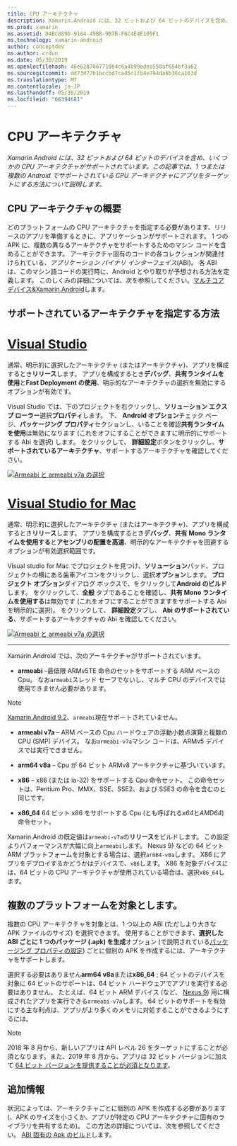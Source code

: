 ```yaml
---
title: CPU アーキテクチャ
description: Xamarin.Android には、32 ビットおよび 64 ビットのデバイスを含め、いくつかの CPU アーキテクチャがサポートされています。 この記事では、1 つまたは複数の Android でサポートされている CPU アーキテクチャにアプリをターゲットにする方法について説明します。
ms.prod: xamarin
ms.assetid: D4BC889D-9164-49BB-9B7B-F6C4E4E109F1
ms.technology: xamarin-android
author: conceptdev
ms.author: crdun
ms.date: 05/30/2019
ms.openlocfilehash: 46e628700771864c6a4b99edea550af694bf3a62
ms.sourcegitcommit: dd73477b1bccbd7ca45c1fb4e794da6b36ca163d
ms.translationtype: MT
ms.contentlocale: ja-JP
ms.lasthandoff: 05/30/2019
ms.locfileid: "66394681"
---
```

# <a name="cpu-architectures"></a>CPU アーキテクチャ

_Xamarin.Android には、32 ビットおよび 64 ビットのデバイスを含め、いくつかの CPU アーキテクチャがサポートされています。この記事では、1 つまたは複数の Android でサポートされている CPU アーキテクチャにアプリをターゲットにする方法について説明します。_

## <a name="cpu-architectures-overview"></a>CPU アーキテクチャの概要

どのプラットフォームの CPU アーキテクチャを指定する必要があります、リリースのアプリを準備するときに、アプリケーションがサポートされます。 1 つの APK に、複数の異なるアーキテクチャをサポートするためのマシン コードを含めることができます。 アーキテクチャ固有のコードの各コレクションが関連付けられている、*アプリケーション バイナリ インターフェイス*(ABI)。 各 ABI は、このマシン語コードの実行時に、Android とやり取りが予想される方法を定義します。
このしくみの詳細については、次を参照してください。[マルチコア デバイス&amp;Xamarin.Android](~/android/deploy-test/multicore-devices.md)します。


## <a name="how-to-specify-supported-architectures"></a>サポートされているアーキテクチャを指定する方法

# <a name="visual-studiotabwindows"></a>[Visual Studio](#tab/windows)

通常、明示的に選択したアーキテクチャ (またはアーキテクチャ)、アプリを構成するとき**リリース**します。 アプリを構成するとき**デバッグ**、**共有ランタイムを使用**と**Fast Deployment の使用**、明示的なアーキテクチャの選択を無効にするオプションが有効です。

Visual Studio では、下のプロジェクトを右クリックし、**ソリューション エクスプ ローラー**選択**プロパティ**します。 下、 **Android オプション**チェック ページ、**パッケージング プロパティ**セクションし、いることを確認**共有ランタイムを使用**は無効になります (これをオフにすることができますに明示的にサポートする Abi を選択) します。 をクリックして、 **詳細設定**ボタンをクリックし、**サポートされているアーキテクチャ**、サポートするアーキテクチャを確認してください。

[![Armeabi と armeabi v7a の選択](cpu-architectures-images/vs/01-abi-selections-sml.png)](cpu-architectures-images/vs/01-abi-selections.png#lightbox)

# <a name="visual-studio-for-mactabmacos"></a>[Visual Studio for Mac](#tab/macos)

通常、明示的に選択したアーキテクチャ (またはアーキテクチャ)、アプリを構成するとき**リリース**します。 アプリを構成するとき**デバッグ**、**共有 Mono ランタイムを使用する**と**アセンブリの配置を高速**、明示的なアーキテクチャを回避するオプションが有効選択範囲です。

Visual studio for Mac でプロジェクトを見つけ、**ソリューション**パッド、プロジェクトの横にある歯車アイコンをクリックし、選択**オプション**します。 **プロジェクト オプション**ダイアログ ボックスで、をクリックして**Android のビルド**します。 をクリックして、**全般** タブであることを確認し、**共有 Mono ランタイムを使用する**は無効です (これをオフにすることができますをサポートする Abi を明示的に選択)。 をクリックして、 **詳細設定**タブし、 **Abi のサポートされている**、サポートするアーキテクチャの Abi を確認してください。

[![Armeabi と armeabi v7a の選択](cpu-architectures-images/xs/01-abi-selections-sml.png)](cpu-architectures-images/xs/01-abi-selections.png#lightbox)

-----


Xamarin.Android では、次のアーキテクチャがサポートされています。

-   **armeabi** &ndash;最低限 ARMv5TE 命令のセットをサポートする ARM ベースの Cpu。 なお`armeabi`スレッド セーフでないし、マルチ CPU のデバイスでは使用できません必要があります。

> [!NOTE]
> [Xamarin.Android 9.2](https://docs.microsoft.com/xamarin/android/release-notes/9/9.2#removal-of-support-for-armeabi-cpu-architecture)、`armeabi`現在サポートされていません。

-   **armeabi v7a** &ndash; ARM ベースの Cpu ハードウェアの浮動小数点演算と複数の CPU (SMP) デバイス。 なお`armeabi-v7a`マシン コードは、ARMv5 デバイスでは実行できません。

-   **arm64 v8a** &ndash; Cpu が 64 ビット ARMv8 アーキテクチャに基づいています。

-   **x86** &ndash; x86 (または ia-32) をサポートする Cpu 命令セット。 この命令セットは、Pentium Pro、MMX、SSE、SSE2、および SSE3 の命令を含むのと同じです。

-   **x86_64** 64 ビット x86 をサポートする Cpu (とも呼ばれる*x64*と*AMD64*) 命令セット。

Xamarin.Android の既定値は`armeabi-v7a`の**リリース**をビルドします。 この設定よりパフォーマンスが大幅に向上`armeabi`します。 Nexus 9) などの 64 ビット ARM プラットフォームを対象とする場合は、選択`arm64-v8a`します。 X86 にアプリをデプロイするかどうかはデバイスで、`x86`します。 X86 を対象デバイスには、64 ビットの CPU アーキテクチャが使用されている場合は、選択`x86_64`します。

## <a name="targeting-multiple-platforms"></a>複数のプラットフォームを対象とします。

複数の CPU アーキテクチャを対象とは、1 つ以上の ABI (ただしより大きな APK ファイルのサイズ) を選択できます。 使用することができます、**選択した ABI ごとに 1 つのパッケージ (.apk) を生成**オプション (で説明されている[パッケージング プロパティの設定](~/android/deploy-test/release-prep/index.md#Set_Packaging_Properties)) ごとに個別の APK を作成するには、アーキテクチャをサポートします。

選択する必要はありません**arm64 v8a**または**x86_64** ; 64 ビットのデバイスを対象に 64 ビットのサポートは、64 ビット ハードウェアでアプリを実行する必要はありません。 たとえば、64 ビット ARM デバイス (など、 [Nexus 9](http://www.google.com/nexus/9/)) 用に構成されたアプリを実行できる`armeabi-v7a`します。 64 ビットのサポートを有効にする主な利点は、アプリがより多くのメモリに対処することができるようにするには。

> [!NOTE]
> 2018 年 8 月から、新しいアプリは API レベル 26 をターゲットにすることが必須となります。また、2019 年 8 月から、アプリは 32 ビット バージョンに加えて [64 ビット バージョンを提供することが必須となります](https://android-developers.googleblog.com/2017/12/improving-app-security-and-performance.html)。

## <a name="additional-information"></a>追加情報

状況によっては、アーキテクチャごとに個別の APK を作成する必要があります (、APK のサイズを小さくか、アプリが特定の CPU アーキテクチャに固有のライブラリを共有するため)。
この方法の詳細については、次を参照してください。 [ABI 固有の Apk のビルド](~/android/deploy-test/building-apps/abi-specific-apks.md)します。
